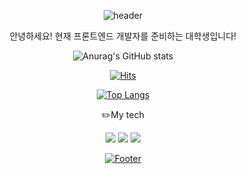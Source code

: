 <div align="center"> 

![header](https://capsule-render.vercel.app/api?type=Waving&height=225&color=79CFFF&text=Welcome&fontColor=ffffff&fontAlign=24&fontAlignY=29&desc=Welcome,%20Everything%20of%20everything&descSize=20&descAlign=20&descAlignY=58&animation=twinkling)

안녕하세요! 현재 프론트엔드 개발자를 준비하는 대학생입니다!

![Anurag's GitHub stats](https://github-readme-stats.vercel.app/api?username=NekoNyangYee&show_icons=true&theme=vue-dark)

[![Hits](https://hits.seeyoufarm.com/api/count/incr/badge.svg?url=https%3A%2F%2Fgithub.com%2FNekoNyangYee%2FNekoNyangYee&count_bg=%23EE74C2&title_bg=%23555555&icon=checkmarx.svg&icon_color=%23E7E7E7&title=hits&edge_flat=false)](https://hits.seeyoufarm.com)

[![Top Langs](https://github-readme-stats.vercel.app/api/top-langs/?username=NekoNyangYee&layout=compact)](https://github.com/anuraghazra/github-readme-stats)

✏️My tech

<img src="https://img.shields.io/badge/HTML5-E34F26?style=for-the-badge&logo=HTML5&logoColor=white"> <img src="https://img.shields.io/badge/CSS3-1572B6?style=for-the-badge&logo=CSS3&logoColor=white"> <img src="https://img.shields.io/badge/JavaScript-F7DF1E?style=for-the-badge&logo=JavaScript&logoColor=white"> 

[![Footer](https://capsule-render.vercel.app/api?section=footer&type=waving&color=79CFFF)](https://github.com/NekoNyangYee)
</div>
